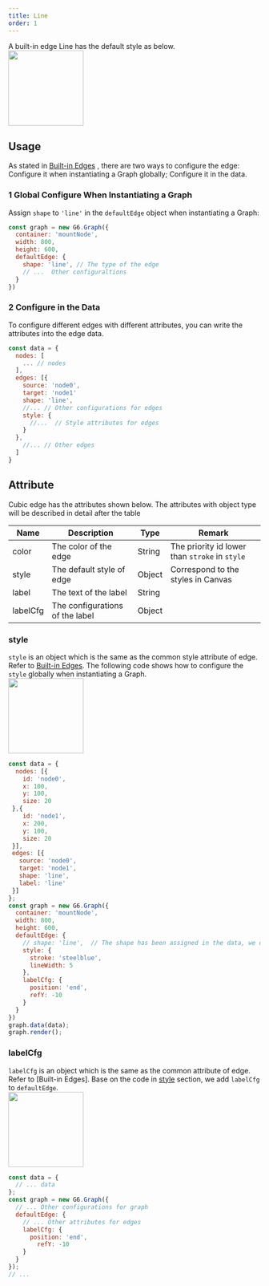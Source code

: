 ```yaml
---
title: Line
order: 1
---
```


A built-in edge Line has the default style as below.<br />
<img src='https://gw.alipayobjects.com/mdn/rms_f8c6a0/afts/img/A*prQjRbZtUUkAAAAAAAAAAABkARQnAQ' width=150/>


## Usage
As stated in [Built-in Edges](../defaultEdge) , there are two ways to configure the edge: Configure it when instantiating a Graph globally; Configure it in the data.


### 1 Global Configure When Instantiating a Graph
Assign `shape` to `'line'` in the `defaultEdge` object when instantiating a Graph:
```javascript
const graph = new G6.Graph({
  container: 'mountNode',
  width: 800,
  height: 600,
  defaultEdge: {
    shape: 'line', // The type of the edge
    // ...  Other configuraltions
  }
})
```


### 2 Configure in the Data
To configure different edges with different attributes, you can write the attributes into the edge data.
```javascript
const data = {
  nodes: [
    ... // nodes
  ],
  edges: [{
    source: 'node0',
    target: 'node1'
    shape: 'line',
    //... // Other configurations for edges
    style: {
      //...  // Style attributes for edges
    }
  },
    //... // Other edges
  ]
}
```


## Attribute
Cubic edge has the attributes shown below. The attributes with object type will be described in detail after the table

| Name | Description | Type | Remark |
| --- | --- | --- | --- |
| color | The color of the edge | String | The priority id lower than `stroke` in `style` |
| style | The default style of edge | Object | Correspond to the styles in Canvas |
| label | The text of the label | String |  |
| labelCfg | The configurations of the label | Object |  |



### style
`style` is an object which is the same as the common style attribute of edge. Refer to [Built-in Edges](/en/docs/manual/middle/elements/edges/defaultEdge).
The following code shows how to configure the `style` globally when instantiating a Graph.<br />
<img src='https://gw.alipayobjects.com/mdn/rms_f8c6a0/afts/img/A*cQprQJVY3c4AAAAAAAAAAABkARQnAQ' width=150/>
```javascript
const data = {
  nodes: [{
    id: 'node0',
    x: 100,
    y: 100,
    size: 20
 },{
    id: 'node1',
    x: 200,
    y: 100,
    size: 20
 }],
 edges: [{
   source: 'node0',
   target: 'node1',
   shape: 'line',
   label: 'line'
 }]
};
const graph = new G6.Graph({
  container: 'mountNode',
  width: 800,
  height: 600,
  defaultEdge: {
    // shape: 'line',  // The shape has been assigned in the data, we do not have to define it any more
    style: {
      stroke: 'steelblue',
      lineWidth: 5
    },
    labelCfg: {
      position: 'end',
      refY: -10
    }
  }
})
graph.data(data);
graph.render();
```


### labelCfg
`labelCfg` is an object which is the same as the common attribute of edge. Refer to [Built-in Edges].
Base on the code in [style](#style) section, we add `labelCfg` to `defaultEdge`.<br />
<img src='https://gw.alipayobjects.com/mdn/rms_f8c6a0/afts/img/A*myWoSa1ngjgAAAAAAAAAAABkARQnAQ' width=150/>
```javascript
const data = {
  // ... data
};
const graph = new G6.Graph({
  // ... Other configurations for graph
  defaultEdge: {
    // ... Other attributes for edges
    labelCfg: {
      position: 'end',
    	refY: -10
    }
  }
});
// ...
```
